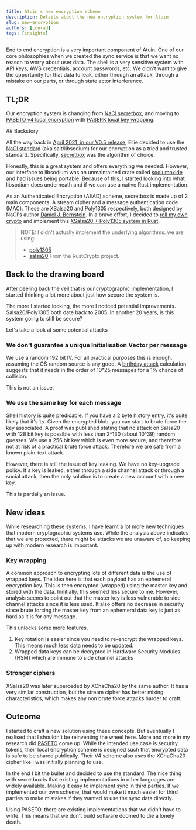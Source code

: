 ```yaml
---
title: Atuin's new encryption scheme
description: Details about the new encryption system for Atuin
slug: new-encryption
authors: [conrad]
tags: [insights]
---
```


End to end encryption is a very important component of Atuin.
One of our core philosophies when we created the sync service is that
we want no reason to worry about user data. The shell is a very
sensitive system with API keys, AWS credentials, account passwords, etc. We didn't want to give the opportunity for that data to leak,
either through an attack, through a mistake on our parts, or through
state actor interference.

## TL;DR

Our encryption system is changing from [NaCl secretbox](https://nacl.cr.yp.to/secretbox.html), and moving to [PASETO v4 local encryption](https://github.com/paseto-standard/paseto-spec/tree/master/docs/01-Protocol-Versions#version-4-sodium-modern) with [PASERK local key wrapping](https://github.com/paseto-standard/paserk/blob/master/types/local-wrap.md).

## Backstory

All the way back in [April 2021, in our V0.5 release](https://github.com/ellie/atuin/pull/31/files#diff-6cb394acf0a1c664cf29bc71085c713dc29308df03dfcd58d44d91b536201041),
Ellie decided to use the [NaCl standard](https://nacl.cr.yp.to/) (aka salt/libsodium) for our encryption as a tried and trusted standard.
Specifically, [secretbox](https://nacl.cr.yp.to/secretbox.html) was the algorithm of choice.

Honestly, this is a great system and offers everything we needed. However, our interface to libsodium was an unmaintained crate called [sodiumoxide](https://github.com/sodiumoxide/sodiumoxide) and had issues being portable. Because of this, I started looking into what libsodium does underneath and if we can use a native Rust implementation.

As an Authenticated Encryption (AEAD) scheme, secretbox is made up of 2 main components. A stream cipher and a message authentication code (MAC).
These are XSalsa20 and Poly1305 respectively, both designed by NaCl's author [Daniel J. Bernstein](https://en.wikipedia.org/wiki/Daniel_J._Bernstein).
In a brave effort, I decided to [roll my own crypto](https://security.stackexchange.com/questions/18197/why-shouldnt-we-roll-our-own) and implement this [XSalsa20 + Poly1305 system in Rust](https://github.com/ellie/atuin/pull/805).

> NOTE: I didn't actually implement the underlying algorithms. we are using:
> * [poly1305](https://github.com/RustCrypto/universal-hashes/tree/890e5abf08a1b941aa946398a36c981fe78c10a3/poly1305)
> * [salsa20](https://github.com/RustCrypto/stream-ciphers/tree/0b243389445a8e58804ebb8fb2d9b268f7f53f20/salsa20)
> From the RustCrypto project.

## Back to the drawing board

After peeling back the veil that is our cryptographic implementation,
I started thinking a lot more about just how secure the system is.

The more I started looking, the more I noticed potential improvements. Salsa20/Poly1305 both date back to 2005. In another 20 years, is this system going to still be secure?

Let's take a look at some potential attacks

### We don't guarantee a unique Initialisation Vector per message

We use a random 192 bit IV. For all practical purposes this is enough, assuming the OS random source is any good. A [birthday attack](https://en.wikipedia.org/wiki/Birthday_attack) calculation suggests that it needs in the order of 10^25 messages for a 1% chance of collision.

This is not an issue.

### We use the same key for each message

Shell history is quite predicable. If you have a 2 byte history entry, it's quite likely that it's `ls`. Given the encrypted blob, you can start to brute force the key associated. A proof was published stating that no attack on Salsa20 with 128 bit key is possible with less than 2^130 (about 10^39) random guesses. We use a 256 bit key which is even more secure, and therefore not at risk of a practical brute force attack. Therefore we are safe from a known plain-text attack.

However, there is still the issue of key leaking. We have no key-upgrade policy. If a key is leaked, either through a side channel attack or through a social attack, then the only solution is to create a new account with a new key.

This is partially an issue.

## New ideas

While researching these systems, I have learnt a lot more new techniques that modern cryptographic systems use. While the analysis above indicates that we are protected, there might be attacks we are unaware of, so keeping up with modern research is important.

### Key wrapping

A common approach to encrypting lots of different data is the use of wrapped keys. The idea here is that each payload has an ephemeral encryption key. This is then encrypted (wrapped) using the master key and stored with the data. Innitially, this seemed less secure to me. However, analysis seems to point out that the master key is less vulnerable to side channel attacks since it is less used. It also offers no decrease in security since brute forcing the master key from an ephemeral data key is just as hard as it is for any message.

This unlocks some more features.

1. Key rotation is easier since you need to re-encrypt the wrapped keys. This means much less data needs to be updated.
2. Wrapped data keys can be decrypted in Hardware Security Modules (HSM) which are immune to side channel attacks

### Stronger ciphers

XSalsa20 was later superceded by XChaCha20 by the same author. It has a very similar construction, but the stream cipher has better mixing characteristics, which makes any non brute force attacks harder to craft.

## Outcome

I started to craft a new solution using these concepts. But eventually I realised that I shouldn't be reinventing the wheel here. More and more in my research did [PASETO](https://paseto.io/) come up. While the intended use case is security tokens, their local encryption scheme is designed such that encrypted data is safe to be shared publically. Their V4 scheme also uses the XChaCha20 cipher like I was initially planning to use.

In the end I bit the bullet and decided to use the standard. The nice thing with secretbox is that existing implementations in other languages are widely available. Making it easy to implement sync in third parties. If we implemented our own scheme, that would make it much easier for third parties to make mistakes if they wanted to use the sync data directly.

Using PASETO, there are existing implementations that we didn't have to write. This means that we don't build software doomed to die a lonely death.
